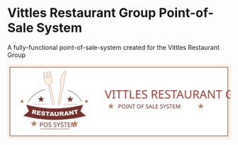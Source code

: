 # Vittles Restaurant Group Point-of-Sale System 
A fully-functional point-of-sale-system created for the Vittles Restaurant Group

<p style="text-align:center"><img style ="align:center" src="pos_banner.svg"></p>
